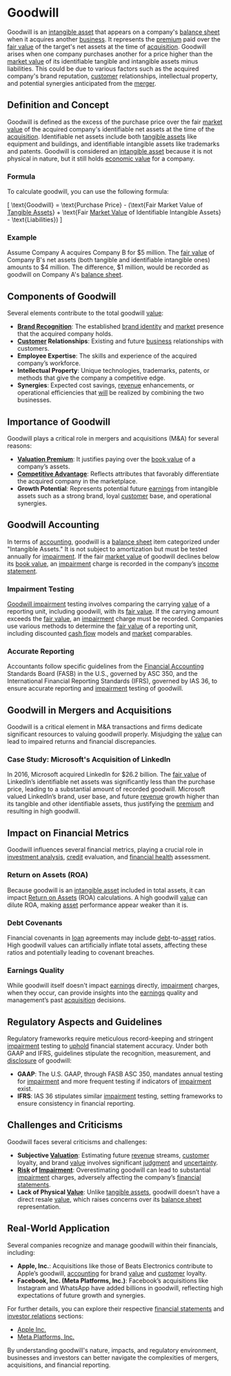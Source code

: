 # Goodwill

Goodwill is an [intangible asset](../i/intangible_asset.md) that appears on a company's [balance sheet](../b/balance_sheet.md) when it acquires another [business](../b/business.md). It represents the [premium](../p/premium.md) paid over the [fair value](../f/fair_value.md) of the target's net assets at the time of [acquisition](../a/acquisition.md). Goodwill arises when one company purchases another for a price higher than the [market value](../m/market_value.md) of its identifiable tangible and intangible assets minus liabilities. This could be due to various factors such as the acquired company's brand reputation, [customer](../c/customer.md) relationships, intellectual property, and potential synergies anticipated from the [merger](../m/merger.md).

## Definition and Concept

Goodwill is defined as the excess of the purchase price over the fair [market value](../m/market_value.md) of the acquired company's identifiable net assets at the time of the [acquisition](../a/acquisition.md). Identifiable net assets include both [tangible assets](../t/tangible_asset.md) like equipment and buildings, and identifiable intangible assets like trademarks and patents. Goodwill is considered an [intangible asset](../i/intangible_asset.md) because it is not physical in nature, but it still holds [economic value](../e/economic_value.md) for a company.

### Formula

To calculate goodwill, you can use the following formula:

\[ \text{Goodwill} = \text{Purchase Price} - (\text{Fair Market Value of [Tangible Assets](../t/tangible_asset.md)} + \text{Fair [Market Value](../m/market_value.md) of Identifiable Intangible Assets} - \text{Liabilities}) \]

### Example

Assume Company A acquires Company B for $5 million. The [fair value](../f/fair_value.md) of Company B's net assets (both tangible and identifiable intangible ones) amounts to $4 million. The difference, $1 million, would be recorded as goodwill on Company A's [balance sheet](../b/balance_sheet.md).

## Components of Goodwill

Several elements contribute to the total goodwill [value](../v/value.md):

- **[Brand Recognition](../b/brand_recognition.md)**: The established [brand identity](../b/brand_identity.md) and [market](../m/market.md) presence that the acquired company holds.
- **[Customer](../c/customer.md) Relationships**: Existing and future [business](../b/business.md) relationships with customers.
- **Employee Expertise**: The skills and experience of the acquired company’s workforce.
- **Intellectual Property**: Unique technologies, trademarks, patents, or methods that give the company a competitive edge.
- **Synergies**: Expected cost savings, [revenue](../r/revenue.md) enhancements, or operational efficiencies that [will](../w/will.md) be realized by combining the two businesses.

## Importance of Goodwill

Goodwill plays a critical role in mergers and acquisitions (M&A) for several reasons:

- **[Valuation Premium](../v/valuation_premium.md)**: It justifies paying over the [book value](../b/book_value.md) of a company’s assets.
- **[Competitive Advantage](../c/competitive_advantage.md)**: Reflects attributes that favorably differentiate the acquired company in the marketplace.
- **Growth Potential**: Represents potential future [earnings](../e/earnings.md) from intangible assets such as a strong brand, loyal [customer](../c/customer.md) base, and operational synergies.

## Goodwill Accounting

In terms of [accounting](../a/accounting.md), goodwill is a [balance sheet](../b/balance_sheet.md) item categorized under "Intangible Assets." It is not subject to amortization but must be tested annually for [impairment](../i/impairment.md). If the fair [market value](../m/market_value.md) of goodwill declines below its [book value](../b/book_value.md), an [impairment](../i/impairment.md) charge is recorded in the company’s [income statement](../i/income_statement.md).

### Impairment Testing

[Goodwill impairment](../g/goodwill_impairment.md) testing involves comparing the carrying [value](../v/value.md) of a reporting unit, including goodwill, with its [fair value](../f/fair_value.md). If the carrying amount exceeds the [fair value](../f/fair_value.md), an [impairment](../i/impairment.md) charge must be recorded. Companies use various methods to determine the [fair value](../f/fair_value.md) of a reporting unit, including discounted [cash flow](../c/cash_flow.md) models and [market](../m/market.md) comparables.

### Accurate Reporting

Accountants follow specific guidelines from the [Financial Accounting](../f/financial_accounting.md) Standards Board (FASB) in the U.S., governed by ASC 350, and the International Financial Reporting Standards (IFRS), governed by IAS 36, to ensure accurate reporting and [impairment](../i/impairment.md) testing of goodwill.

## Goodwill in Mergers and Acquisitions

Goodwill is a critical element in M&A transactions and firms dedicate significant resources to valuing goodwill properly. Misjudging the [value](../v/value.md) can lead to impaired returns and financial discrepancies.

### Case Study: Microsoft's Acquisition of LinkedIn

In 2016, Microsoft acquired LinkedIn for $26.2 billion. The [fair value](../f/fair_value.md) of LinkedIn’s identifiable net assets was significantly less than the purchase price, leading to a substantial amount of recorded goodwill. Microsoft valued LinkedIn’s brand, user base, and future [revenue](../r/revenue.md) growth higher than its tangible and other identifiable assets, thus justifying the [premium](../p/premium.md) and resulting in high goodwill.

## Impact on Financial Metrics

Goodwill influences several financial metrics, playing a crucial role in [investment analysis](../i/investment_analysis.md), [credit](../c/credit.md) evaluation, and [financial health](../f/financial_health.md) assessment.

### Return on Assets (ROA)

Because goodwill is an [intangible asset](../i/intangible_asset.md) included in total assets, it can impact [Return on Assets](../r/return_on_assets_(roa).md) (ROA) calculations. A high goodwill [value](../v/value.md) can dilute ROA, making [asset](../a/asset.md) performance appear weaker than it is.

### Debt Covenants

Financial covenants in [loan](../l/loan.md) agreements may include [debt](../d/debt.md)-to-[asset](../a/asset.md) ratios. High goodwill values can artificially inflate total assets, affecting these ratios and potentially leading to covenant breaches.

### Earnings Quality

While goodwill itself doesn't impact [earnings](../e/earnings.md) directly, [impairment](../i/impairment.md) charges, when they occur, can provide insights into the [earnings](../e/earnings.md) quality and management’s past [acquisition](../a/acquisition.md) decisions.

## Regulatory Aspects and Guidelines

Regulatory frameworks require meticulous record-keeping and stringent [impairment](../i/impairment.md) testing to [uphold](../u/uphold.md) financial statement accuracy. Under both GAAP and IFRS, guidelines stipulate the recognition, measurement, and [disclosure](../d/disclosure.md) of goodwill:

- **GAAP**: The U.S. GAAP, through FASB ASC 350, mandates annual testing for [impairment](../i/impairment.md) and more frequent testing if indicators of [impairment](../i/impairment.md) exist.
- **IFRS**: IAS 36 stipulates similar [impairment](../i/impairment.md) testing, setting frameworks to ensure consistency in financial reporting.

## Challenges and Criticisms

Goodwill faces several criticisms and challenges:

- **Subjective [Valuation](../v/valuation.md)**: Estimating future [revenue](../r/revenue.md) streams, [customer](../c/customer.md) loyalty, and brand [value](../v/value.md) involves significant [judgment](../j/judgment.md) and [uncertainty](../u/uncertainty_in_trading.md).
- **[Risk](../r/risk.md) of [Impairment](../i/impairment.md)**: Overestimating goodwill can lead to substantial [impairment](../i/impairment.md) charges, adversely affecting the company’s [financial statements](../f/financial_statements.md).
- **Lack of Physical [Value](../v/value.md)**: Unlike [tangible assets](../t/tangible_asset.md), goodwill doesn’t have a direct resale [value](../v/value.md), which raises concerns over its [balance sheet](../b/balance_sheet.md) representation.

## Real-World Application

Several companies recognize and manage goodwill within their financials, including:

- **Apple, Inc.**: Acquisitions like those of Beats Electronics contribute to Apple’s goodwill, [accounting](../a/accounting.md) for brand [value](../v/value.md) and [customer](../c/customer.md) loyalty.
- **Facebook, Inc. (Meta Platforms, Inc.)**: Facebook’s acquisitions like Instagram and WhatsApp have added billions in goodwill, reflecting high expectations of future growth and synergies.

For further details, you can explore their respective [financial statements](../f/financial_statements.md) and [investor relations](../i/investor_relations.md) sections:

- [Apple Inc.](https://investor.apple.com/)
- [Meta Platforms, Inc.](https://investor.fb.com/)

By understanding goodwill's nature, impacts, and regulatory environment, businesses and investors can better navigate the complexities of mergers, acquisitions, and financial reporting.
